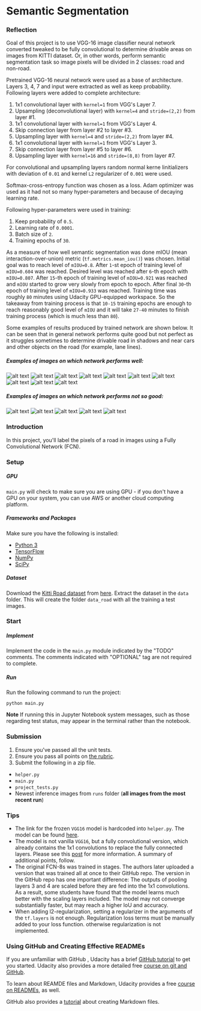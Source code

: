 # Semantic Segmentation

### Reflection

Goal of this project is to use VGG-16 image classifier neural network converted tweaked to be fully convolutional to determine drivable areas on images from KITTI dataset.
Or, in other words, perform semantic segmentation task so image pixels will be divided in 2 classes: road and non-road.

Pretrained VGG-16 neural network were used as a base of architecture. Layers 3, 4, 7 and input were extracted as well as keep probability. Following layers were added to 
complete architecture:

1. 1x1 convolutional layer with `kernel=1` from VGG's Layer 7.
2. Upsampling (deconvolutional layer) with `kernel=4` and `stride=(2,2)` from layer #1.
3. 1x1 convolutional layer with `kernel=1` from VGG's Layer 4.
4. Skip connection layer from layer #2 to layer #3.
5. Upsampling layer with `kernel=4` and `stride=(2,2)` from layer #4.
6. 1x1 convolutional layer with `kernel=1` from VGG's Layer 3.
7. Skip connection layer from layer #5 to layer #6.
8. Upsampling layer with `kernel=16` and `stride=(8,8)` from layer #7.

For convolutional and upsampling layers random normal kerne linitializers with deviation of `0.01`
and kernel `L2` regularizer of `0.001` were used.

Softmax-cross-entropy function was chosen as a loss. Adam optimizer was used as it had not so many hyper-parameters and because of decaying learning rate.

Following hyper-parameters were used in training:

1. Keep probability of `0.5`.
2. Learning rate of `0.0001`.
3. Batch size of `2`.
4. Training epochs of `30`.

As a measure of how well semantic segmentation was done mIOU (mean interaction-over-union) metric (`tf.metrics.mean_iou()`) was chosen. Initial goal
was to reach level of `mIOU=0.8`. After `1`-st epoch of training level of `mIOU=0.604` was reached. Desired level was reached after `6`-th epoch
with `mIOU=0.807`. After `15`-th epoch of training level of `mIOU=0.921` was reached and `mIOU` started to grow very slowly from epoch to epoch. 
After final `30`-th epoch of training level of `mIOU=0.933` was reached. Training time was roughly `80` minutes using Udacity GPU-equipped workspace.
So the takeaway from training process is that `10-15` training epochs are enough to reach reasonably good level of `mIOU` and it will take `27-40` minutes
to finish training process (which is much less than `80`).

Some examples of results produced by trained network are shown below. It can be seen that in general network performs quite good but not perfect as it
struggles sometimes to determine drivable road in shadows and near cars and other objects on the road (for example, lane lines).

[image1]: ./pics/good-01.png ""
[image2]: ./pics/good-02.png ""
[image3]: ./pics/good-03.png ""
[image4]: ./pics/good-04.png ""
[image5]: ./pics/good-05.png ""
[image6]: ./pics/good-06.png ""
[image7]: ./pics/good-07.png ""
[image8]: ./pics/good-08.png ""
[image9]: ./pics/good-09.png ""
[image10]: ./pics/good-10.png ""
[image11]: ./pics/bad-01.png ""
[image12]: ./pics/bad-02.png ""
[image13]: ./pics/bad-03.png ""
[image14]: ./pics/bad-04.png ""
[image15]: ./pics/bad-05.png ""

##### Examples of images on which network performs well:

![alt text][image1]
![alt text][image2]
![alt text][image3]
![alt text][image4]
![alt text][image5]
![alt text][image6]
![alt text][image7]
![alt text][image8]
![alt text][image9]
![alt text][image10]

##### Examples of images on which network performs not so good:

![alt text][image11]
![alt text][image12]
![alt text][image13]
![alt text][image14]
![alt text][image15]

### Introduction
In this project, you'll label the pixels of a road in images using a Fully Convolutional Network (FCN).

### Setup
##### GPU
`main.py` will check to make sure you are using GPU - if you don't have a GPU on your system, you can use AWS or another cloud computing platform.
##### Frameworks and Packages
Make sure you have the following is installed:
 - [Python 3](https://www.python.org/)
 - [TensorFlow](https://www.tensorflow.org/)
 - [NumPy](http://www.numpy.org/)
 - [SciPy](https://www.scipy.org/)
##### Dataset
Download the [Kitti Road dataset](http://www.cvlibs.net/datasets/kitti/eval_road.php) from [here](http://www.cvlibs.net/download.php?file=data_road.zip).  Extract the dataset in the `data` folder.  This will create the folder `data_road` with all the training a test images.

### Start
##### Implement
Implement the code in the `main.py` module indicated by the "TODO" comments.
The comments indicated with "OPTIONAL" tag are not required to complete.
##### Run
Run the following command to run the project:
```
python main.py
```
**Note** If running this in Jupyter Notebook system messages, such as those regarding test status, may appear in the terminal rather than the notebook.

### Submission
1. Ensure you've passed all the unit tests.
2. Ensure you pass all points on [the rubric](https://review.udacity.com/#!/rubrics/989/view).
3. Submit the following in a zip file.
 - `helper.py`
 - `main.py`
 - `project_tests.py`
 - Newest inference images from `runs` folder  (**all images from the most recent run**)
 
 ### Tips
- The link for the frozen `VGG16` model is hardcoded into `helper.py`.  The model can be found [here](https://s3-us-west-1.amazonaws.com/udacity-selfdrivingcar/vgg.zip).
- The model is not vanilla `VGG16`, but a fully convolutional version, which already contains the 1x1 convolutions to replace the fully connected layers. Please see this [post](https://s3-us-west-1.amazonaws.com/udacity-selfdrivingcar/forum_archive/Semantic_Segmentation_advice.pdf) for more information.  A summary of additional points, follow. 
- The original FCN-8s was trained in stages. The authors later uploaded a version that was trained all at once to their GitHub repo.  The version in the GitHub repo has one important difference: The outputs of pooling layers 3 and 4 are scaled before they are fed into the 1x1 convolutions.  As a result, some students have found that the model learns much better with the scaling layers included. The model may not converge substantially faster, but may reach a higher IoU and accuracy. 
- When adding l2-regularization, setting a regularizer in the arguments of the `tf.layers` is not enough. Regularization loss terms must be manually added to your loss function. otherwise regularization is not implemented.
 
### Using GitHub and Creating Effective READMEs
If you are unfamiliar with GitHub , Udacity has a brief [GitHub tutorial](http://blog.udacity.com/2015/06/a-beginners-git-github-tutorial.html) to get you started. Udacity also provides a more detailed free [course on git and GitHub](https://www.udacity.com/course/how-to-use-git-and-github--ud775).

To learn about REAMDE files and Markdown, Udacity provides a free [course on READMEs](https://www.udacity.com/courses/ud777), as well. 

GitHub also provides a [tutorial](https://guides.github.com/features/mastering-markdown/) about creating Markdown files.
